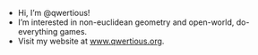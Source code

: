 - Hi, I’m @qwertious!
- I’m interested in non-euclidean geometry and open-world, do-everything games.
- Visit my website at www.qwertious.org.
